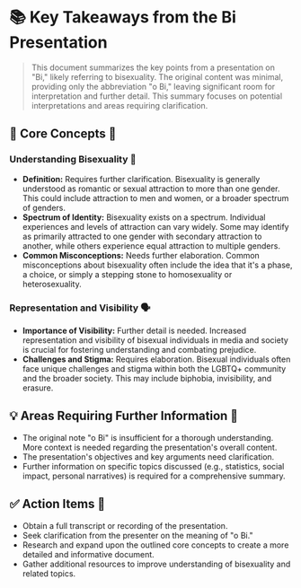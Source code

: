 # 📚 Key Takeaways from the Bi Presentation 

> This document summarizes the key points from a presentation on "Bi," likely referring to bisexuality.  The original content was minimal, providing only the abbreviation "o Bi," leaving significant room for interpretation and further detail.  This summary focuses on potential interpretations and areas requiring clarification.

## 🧠 Core Concepts 🤔

### Understanding Bisexuality 🌈

*   **Definition:**  Requires further clarification.  Bisexuality is generally understood as romantic or sexual attraction to more than one gender.  This could include attraction to men and women, or a broader spectrum of genders.
*   **Spectrum of Identity:**  Bisexuality exists on a spectrum.  Individual experiences and levels of attraction can vary widely.  Some may identify as primarily attracted to one gender with secondary attraction to another, while others experience equal attraction to multiple genders.
*   **Common Misconceptions:**  Needs further elaboration.  Common misconceptions about bisexuality often include the idea that it's a phase, a choice, or simply a stepping stone to homosexuality or heterosexuality.


###  Representation and Visibility 🗣️

*   **Importance of Visibility:**  Further detail is needed.  Increased representation and visibility of bisexual individuals in media and society is crucial for fostering understanding and combating prejudice.
*   **Challenges and Stigma:**  Requires elaboration.  Bisexual individuals often face unique challenges and stigma within both the LGBTQ+ community and the broader society.  This may include biphobia, invisibility, and erasure.


## 💡  Areas Requiring Further Information 🔎

*   The original note "o Bi" is insufficient for a thorough understanding.  More context is needed regarding the presentation's overall content.
*   The presentation's objectives and key arguments need clarification.
*   Further information on specific topics discussed (e.g., statistics, social impact, personal narratives) is required for a comprehensive summary.

## ✅ Action Items 📝

*   Obtain a full transcript or recording of the presentation.
*   Seek clarification from the presenter on the meaning of "o Bi."
*   Research and expand upon the outlined core concepts to create a more detailed and informative document.
*   Gather additional resources to improve understanding of bisexuality and related topics.

